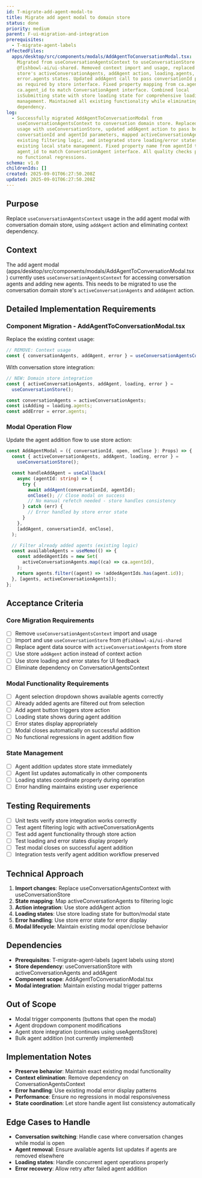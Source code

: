 ```yaml
---
id: T-migrate-add-agent-modal-to
title: Migrate add agent modal to domain store
status: done
priority: medium
parent: F-ui-migration-and-integration
prerequisites:
  - T-migrate-agent-labels
affectedFiles:
  apps/desktop/src/components/modals/AddAgentToConversationModal.tsx:
    Migrated from useConversationAgentsContext to useConversationStore from
    @fishbowl-ai/ui-shared. Removed context import and usage, replaced with
    store's activeConversationAgents, addAgent action, loading.agents, and
    error.agents states. Updated addAgent call to pass conversationId parameter
    as required by store interface. Fixed property mapping from ca.agentId to
    ca.agent_id to match ConversationAgent interface. Combined local
    isSubmitting state with store loading state for comprehensive loading
    management. Maintained all existing functionality while eliminating context
    dependency.
log:
  - Successfully migrated AddAgentToConversationModal from
    useConversationAgentsContext to conversation domain store. Replaced context
    usage with useConversationStore, updated addAgent action to pass both
    conversationId and agentId parameters, mapped activeConversationAgents to
    existing filtering logic, and integrated store loading/error states with
    existing local state management. Fixed property name from agentId to
    agent_id to match ConversationAgent interface. All quality checks pass with
    no functional regressions.
schema: v1.0
childrenIds: []
created: 2025-09-01T06:27:50.208Z
updated: 2025-09-01T06:27:50.208Z
---
```


## Purpose

Replace `useConversationAgentsContext` usage in the add agent modal with conversation domain store, using `addAgent` action and eliminating context dependency.

## Context

The add agent modal (apps/desktop/src/components/modals/AddAgentToConversationModal.tsx) currently uses `useConversationAgentsContext` for accessing conversation agents and adding new agents. This needs to be migrated to use the conversation domain store's `activeConversationAgents` and `addAgent` action.

## Detailed Implementation Requirements

### Component Migration - AddAgentToConversationModal.tsx

Replace the existing context usage:

```typescript
// REMOVE: Context usage
const { conversationAgents, addAgent, error } = useConversationAgentsContext();
```

With conversation store integration:

```typescript
// NEW: Domain store integration
const { activeConversationAgents, addAgent, loading, error } =
  useConversationStore();

const conversationAgents = activeConversationAgents;
const isAdding = loading.agents;
const addError = error.agents;
```

### Modal Operation Flow

Update the agent addition flow to use store action:

```typescript
const AddAgentModal = ({ conversationId, open, onClose }: Props) => {
  const { activeConversationAgents, addAgent, loading, error } =
    useConversationStore();

  const handleAddAgent = useCallback(
    async (agentId: string) => {
      try {
        await addAgent(conversationId, agentId);
        onClose(); // Close modal on success
        // No manual refetch needed - store handles consistency
      } catch (err) {
        // Error handled by store error state
      }
    },
    [addAgent, conversationId, onClose],
  );

  // Filter already added agents (existing logic)
  const availableAgents = useMemo(() => {
    const addedAgentIds = new Set(
      activeConversationAgents.map((ca) => ca.agentId),
    );
    return agents.filter((agent) => !addedAgentIds.has(agent.id));
  }, [agents, activeConversationAgents]);
};
```

## Acceptance Criteria

### Core Migration Requirements

- [ ] Remove `useConversationAgentsContext` import and usage
- [ ] Import and use `useConversationStore` from `@fishbowl-ai/ui-shared`
- [ ] Replace agent data source with `activeConversationAgents` from store
- [ ] Use store `addAgent` action instead of context action
- [ ] Use store loading and error states for UI feedback
- [ ] Eliminate dependency on ConversationAgentsContext

### Modal Functionality Requirements

- [ ] Agent selection dropdown shows available agents correctly
- [ ] Already added agents are filtered out from selection
- [ ] Add agent button triggers store action
- [ ] Loading state shows during agent addition
- [ ] Error states display appropriately
- [ ] Modal closes automatically on successful addition
- [ ] No functional regressions in agent addition flow

### State Management

- [ ] Agent addition updates store state immediately
- [ ] Agent list updates automatically in other components
- [ ] Loading states coordinate properly during operation
- [ ] Error handling maintains existing user experience

## Testing Requirements

- [ ] Unit tests verify store integration works correctly
- [ ] Test agent filtering logic with activeConversationAgents
- [ ] Test add agent functionality through store action
- [ ] Test loading and error states display properly
- [ ] Test modal closes on successful agent addition
- [ ] Integration tests verify agent addition workflow preserved

## Technical Approach

1. **Import changes**: Replace useConversationAgentsContext with useConversationStore
2. **State mapping**: Map activeConversationAgents to filtering logic
3. **Action integration**: Use store addAgent action
4. **Loading states**: Use store loading state for button/modal state
5. **Error handling**: Use store error state for error display
6. **Modal lifecycle**: Maintain existing modal open/close behavior

## Dependencies

- **Prerequisites**: T-migrate-agent-labels (agent labels using store)
- **Store dependency**: useConversationStore with activeConversationAgents and addAgent
- **Component scope**: AddAgentToConversationModal.tsx
- **Modal integration**: Maintain existing modal trigger patterns

## Out of Scope

- Modal trigger components (buttons that open the modal)
- Agent dropdown component modifications
- Agent store integration (continues using useAgentsStore)
- Bulk agent addition (not currently implemented)

## Implementation Notes

- **Preserve behavior**: Maintain exact existing modal functionality
- **Context elimination**: Remove dependency on ConversationAgentsContext
- **Error handling**: Use existing modal error display patterns
- **Performance**: Ensure no regressions in modal responsiveness
- **State coordination**: Let store handle agent list consistency automatically

## Edge Cases to Handle

- **Conversation switching**: Handle case where conversation changes while modal is open
- **Agent removal**: Ensure available agents list updates if agents are removed elsewhere
- **Loading states**: Handle concurrent agent operations properly
- **Error recovery**: Allow retry after failed agent addition
